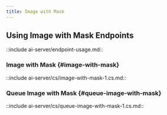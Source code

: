 ```yaml
---
title: Image with Mask
---
```


## Using Image with Mask Endpoints

::include ai-server/endpoint-usage.md::

### Image with Mask {#image-with-mask}

::include ai-server/cs/image-with-mask-1.cs.md::

### Queue Image with Mask {#queue-image-with-mask}

::include ai-server/cs/queue-image-with-mask-1.cs.md::

